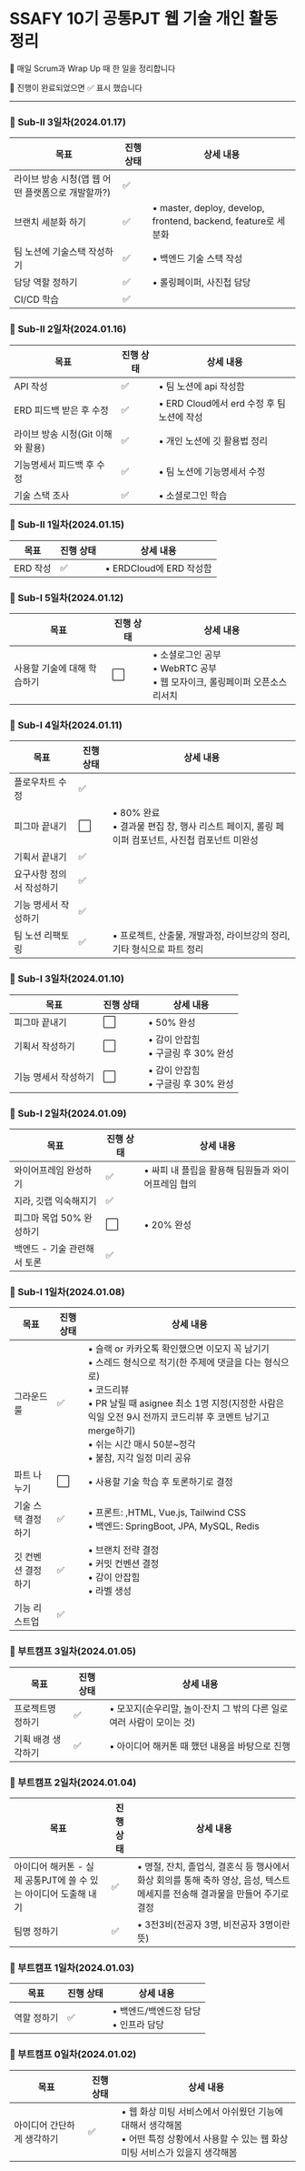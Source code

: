 # SSAFY 10기 공통PJT 웹 기술 개인 활동 정리

📍 매일 Scrum과 Wrap Up 때 한 일을 정리합니다

📍 진행이 완료되었으면 ✅ 표시 했습니다

---

### 🎯 Sub-II 3일차(2024.01.17)

| 목표                                              | 진행 상태 | 상세 내용                                                      |
| ------------------------------------------------- | --------- | -------------------------------------------------------------- |
| 라이브 방송 시청(앱 웹 어떤 플랫폼으로 개발할까?) | ✅        |                                                                |
| 브랜치 세분화 하기                                | ✅        | • master, deploy, develop, frontend, backend, feature로 세분화 |
| 팀 노션에 기술스택 작성하기                       | ✅        | • 백엔드 기술 스택 작성                                        |
| 담당 역할 정하기                                  | ✅        | • 롤링페이퍼, 사진첩 담당                                      |
| CI/CD 학습                                        | ✅        |                                                                |

### 🎯 Sub-II 2일차(2024.01.16)

| 목표                              | 진행 상태 | 상세 내용                                  |
| --------------------------------- | --------- | ------------------------------------------ |
| API 작성                          | ✅        | • 팀 노션에 api 작성함                     |
| ERD 피드백 받은 후 수정           | ✅        | • ERD Cloud에서 erd 수정 후 팀 노션에 작성 |
| 라이브 방송 시청(Git 이해와 활용) | ✅        | • 개인 노션에 깃 활용법 정리               |
| 기능명세서 피드백 후 수정         | ✅        | • 팀 노션에 기능명세서 수정                |
| 기술 스택 조사                    | ✅        | • 소셜로그인 학습                          |

### 🎯 Sub-II 1일차(2024.01.15)

| 목표     | 진행 상태 | 상세 내용               |
| -------- | --------- | ----------------------- |
| ERD 작성 | ✅        | • ERDCloud에 ERD 작성함 |

### 🎯 Sub-I 5일차(2024.01.12)

| 목표                        | 진행 상태 | 상세 내용                                                                         |
| --------------------------- | --------- | --------------------------------------------------------------------------------- |
| 사용할 기술에 대해 학습하기 | ⬜        | • 소셜로그인 공부<br/>• WebRTC 공부<br/>• 웹 모자이크, 롤링페이퍼 오픈소스 리서치 |

### 🎯 Sub-I 4일차(2024.01.11)

| 목표                     | 진행 상태 | 상세 내용                                                                                         |
| ------------------------ | --------- | ------------------------------------------------------------------------------------------------- |
| 플로우차트 수정          | ✅        |                                                                                                   |
| 피그마 끝내기            | ⬜        | • 80% 완료<br/>• 결과물 편집 창, 행사 리스트 페이지, 롤링 페이퍼 컴포넌트, 사진첩 컴포넌트 미완성 |
| 기획서 끝내기            | ✅        |                                                                                                   |
| 요구사항 정의서 작성하기 | ✅        |                                                                                                   |
| 기능 명세서 작성하기     | ✅        |                                                                                                   |
| 팀 노션 리팩토링         | ✅        | • 프로젝트, 산출물, 개발과정, 라이브강의 정리, 기타 형식으로 파트 정리                            |

### 🎯 Sub-I 3일차(2024.01.10)

| 목표                 | 진행 상태 | 상세 내용                              |
| -------------------- | --------- | -------------------------------------- |
| 피그마 끝내기        | ⬜        | • 50% 완성                             |
| 기획서 작성하기      | ⬜        | • 감이 안잡힘<br/>• 구글링 후 30% 완성 |
| 기능 명세서 작성하기 | ⬜        | • 감이 안잡힘<br/>• 구글링 후 30% 완성 |

### 🎯 Sub-I 2일차(2024.01.09)

| 목표                        | 진행 상태 | 상세 내용                                          |
| --------------------------- | --------- | -------------------------------------------------- |
| 와이어프레임 완성하기       | ✅        | • 싸피 내 플립을 활용해 팀원들과 와이어프레임 협의 |
| 지라, 깃랩 익숙해지기       | ✅        |                                                    |
| 피그마 목업 50% 완성하기    | ⬜        | • 20% 완성                                         |
| 백엔드 - 기술 관련해서 토론 | ✅        |                                                    |

### 🎯 Sub-I 1일차(2024.01.08)

| 목표               | 진행 상태 | 상세 내용                                                                                                                                                                                                                                                                                              |
| ------------------ | --------- | ------------------------------------------------------------------------------------------------------------------------------------------------------------------------------------------------------------------------------------------------------------------------------------------------------ |
| 그라운드룰         | ✅        | • 슬랙 or 카카오톡 확인했으면 이모지 꼭 남기기<br/>• 스레드 형식으로 적기(한 주제에 댓글을 다는 형식으로)<br/>• 코드리뷰<br/>• PR 날릴 때 asignee 최소 1명 지정(지정한 사람은 익일 오전 9시 전까지 코드리뷰 후 코멘트 남기고 merge하기)<br/>• 쉬는 시간 매시 50분~정각<br/>• 불참, 지각 일정 미리 공유 |
| 파트 나누기        | ⬜        | • 사용할 기술 학습 후 토론하기로 결정                                                                                                                                                                                                                                                                  |
| 기술 스택 결정하기 | ✅        | • 프론트: ,HTML, Vue.js, Tailwind CSS<br/>• 백엔드: SpringBoot, JPA, MySQL, Redis                                                                                                                                                                                                                      |
| 깃 컨벤션 결정하기 | ✅        | • 브랜치 전략 결정<br/>• 커밋 컨벤션 결정<br/>• 감이 안잡힘<br/>• 라벨 생성                                                                                                                                                                                                                            |
| 기능 리스트업      | ✅        |                                                                                                                                                                                                                                                                                                        |

### 🎯 부트캠프 3일차(2024.01.05)

| 목표               | 진행 상태 | 상세 내용                                                             |
| ------------------ | --------- | --------------------------------------------------------------------- |
| 프로젝트명 정하기  | ✅        | • 모꼬지(순우리말, 놀이·잔치 그 밖의 다른 일로 여러 사람이 모이는 것) |
| 기획 배경 생각하기 | ✅        | • 아이디어 해커톤 때 했던 내용을 바탕으로 진행                        |

### 🎯 부트캠프 2일차(2024.01.04)

| 목표                                                             | 진행 상태 | 상세 내용                                                                                                                     |
| ---------------------------------------------------------------- | --------- | ----------------------------------------------------------------------------------------------------------------------------- |
| 아이디어 해커톤 - 실제 공통PJT에 쓸 수 있는 아이디어 도출해 내기 | ✅        | • 명절, 잔치, 졸업식, 결혼식 등 행사에서 화상 회의를 통해 축하 영상, 음성, 텍스트 메세지를 전송해 결과물을 만들어 주기로 결정 |
| 팀명 정하기                                                      | ✅        | • 3전3비(전공자 3명, 비전공자 3명이란 뜻)                                                                                     |

### 🎯 부트캠프 1일차(2024.01.03)

| 목표        | 진행 상태 | 상세 내용                                |
| ----------- | --------- | ---------------------------------------- |
| 역할 정하기 | ✅        | • 백엔드/백엔드장 담당<br/>• 인프라 담당 |

### 🎯 부트캠프 0일차(2024.01.02)

| 목표                       | 진행 상태 | 상세 내용                                                                                                                               |
| -------------------------- | --------- | --------------------------------------------------------------------------------------------------------------------------------------- |
| 아이디어 간단하게 생각하기 | ✅        | • 웹 화상 미팅 서비스에서 아쉬웠던 기능에 대해서 생각해봄<br/>• 어떤 특정 상황에서 사용할 수 있는 웹 화상 미팅 서비스가 있을지 생각해봄 |
